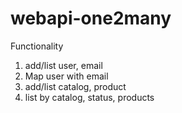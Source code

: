 # webapi-one2many
Functionality
1. add/list user, email
2. Map user with email
3. add/list catalog, product
4. list by catalog, status, products
